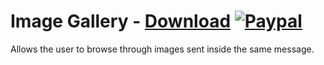 # Image Gallery - [Download](https://betterdiscord.net/ghdl?url=https://raw.githubusercontent.com/mwittrien/BetterDiscordAddons/master/Plugins/ImageGallery/ImageGallery.plugin.js) [![Paypal][paypal-badge]][paypal-link] 

[paypal-badge]: https://img.shields.io/badge/Paypal-Donate!-%2300457C.svg?logo=paypal&style=flat
[paypal-link]: https://paypal.me/MircoWittrien

Allows the user to browse through images sent inside the same message.
